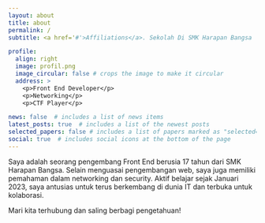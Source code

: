 ```yaml
---
layout: about
title: about
permalink: /
subtitle: <a href='#'>Affiliations</a>. Sekolah Di SMK Harapan Bangsa | TKJ | FE

profile:
  align: right
  image: profil.png
  image_circular: false # crops the image to make it circular
  address: >
    <p>Front End Developer</p>
    <p>Networking</p>
    <p>CTF Player</p>

news: false  # includes a list of news items
latest_posts: true  # includes a list of the newest posts
selected_papers: false # includes a list of papers marked as "selected={true}"
social: true  # includes social icons at the bottom of the page
---
```


Saya adalah seorang pengembang Front End berusia 17 tahun dari SMK Harapan Bangsa. Selain menguasai pengembangan web, saya juga memiliki pemahaman dalam networking dan security. Aktif belajar sejak Januari 2023, saya antusias untuk terus berkembang di dunia IT dan terbuka untuk kolaborasi.

Mari kita terhubung dan saling berbagi pengetahuan!